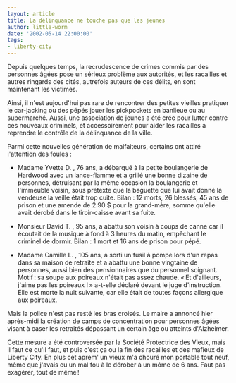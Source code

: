 ```yaml
---
layout: article
title: La délinquance ne touche pas que les jeunes
author: little-worm
date: '2002-05-14 22:00:00'
tags:
- liberty-city
---
```


Depuis quelques temps, la recrudescence de crimes commis par des personnes âgées pose un sérieux problème aux autorités, et les racailles et autres ringards des cités, autrefois auteurs de ces délits, en sont maintenant les victimes.

Ainsi, il n'est aujourd'hui pas rare de rencontrer des petites vieilles pratiquer le car-jacking ou des pépés jouer les pickpockets en banlieue ou au supermarché. Aussi, une association de jeunes a été crée pour lutter contre ces nouveaux criminels, et accessoirement pour aider les racailles à reprendre le contrôle de la délinquance de la ville.

Parmi cette nouvelles génération de malfaiteurs, certains ont attiré l'attention des foules :

- Madame Yvette D. , 76 ans, a débarqué à la petite boulangerie de Hardwood avec un lance-flamme et a grillé une bonne dizaine de personnes, détruisant par la même occasion la boulangerie et l'immeuble voisin, sous prétexte que la baguette que lui avait donné la vendeuse la veille était trop cuite. Bilan : 12 morts, 26 blessés, 45 ans de prison et une amende de 2.90 $ pour la grand-mère, somme qu'elle avait dérobé dans le tiroir-caisse avant sa fuite.

- Monsieur David T. , 95 ans, a abattu son voisin à coups de canne car il écoutait de la musique à fond à 3 heures du matin, empêchant le criminel de dormir. Bilan : 1 mort et 16 ans de prison pour pépé.

- Madame Camille L. , 105 ans, a sorti un fusil à pompe lors d'un repas dans sa maison de retraite et a abattu une bonne vingtaine de personnes, aussi bien des pensionnaires que du personnel soignant. Motif : sa soupe aux poireaux n'était pas assez chaude. « Et d'ailleurs, j'aime pas les poireaux ! » a-t-elle déclaré devant le juge d'instruction. Elle est morte la nuit suivante, car elle était de toutes façons allergique aux poireaux.

Mais la police n'est pas resté les bras croisés. Le maire a annoncé hier après-midi la création de camps de concentration pour personnes âgées visant à caser les retraités dépassant un certain âge ou atteints d'Alzheimer.

Cette mesure a été controversée par la Société Protectrice des Vieux, mais il faut ce qu'il faut, et puis c'est ça ou la fin des racailles et des mafieux de Liberty City. En plus cet aprèm' un vieux m'a chouré mon portable tout neuf, même que j'avais eu un mal fou à le dérober à un môme de 6 ans. Faut pas exagérer, tout de même !

<!--kg-card-end: markdown-->
